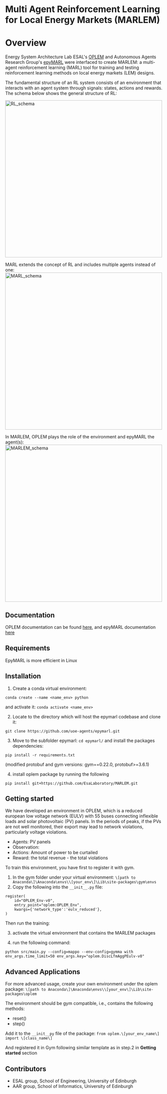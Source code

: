 # Multi Agent Reinforcement Learning for Local Energy Markets (MARLEM)

Overview
=============

Energy System Architecture Lab ESAL's [OPLEM](https://github.com/EsaLaboratory/OPLEM) and Autonomous Agents Research Group's [epyMARL](https://github.com/uoe-agents/epymarl) were interfaced to create MARLEM: a multi-agent reinforcement learning (MARL) tool for training and testing reinforcement learning methods on local energy markets (LEM) designs.

The fundamental structure of an RL system consists of an environment that interacts with an agent system through signals: states, actions and rewards. The schema below shows the general structure of RL:

<img src="https://github.com/EsaLaboratory/MARLEM/assets/65967906/49608a50-c0d4-495d-ac10-c22eebf2c0fd.png" alt="RL_schema" width="500">

MARL extends the concept of RL and includes multiple agents instead of one:
<img src="https://github.com/EsaLaboratory/MARLEM/assets/65967906/70691924-c3d1-4b05-893d-ba3fff30ae02.png" alt="MARL_schema" width="500">

In MARLEM, OPLEM plays the role of the environment and epyMARL the agent(s):
<img src="https://github.com/EsaLaboratory/MARLEM/assets/65967906/ce72c5e2-9039-4e12-a055-172793f6ea09.png" alt="MARLEM_schema" width="500">

Documentation
-------------
OPLEM documentation can be found [here](https://open-new.readthedocs.io/en/latest/), and epyMARL documentation [here](https://agents.inf.ed.ac.uk/blog/epymarl/)

Requirements
------------
EpyMARL is more efficient in Linux

Installation
-------------
1. Create a conda virtual environment:
```
conda create --name <name_env> python
```
and activate it: `conda activate <name_env>`

2. Locate to the directory which will host the epymarl codebase and clone it:
```
git clone https://github.com/uoe-agents/epymarl.git
```
3. Move to the subfolder epymarl: `cd epymarl/` and install the packages dependencies:
```
pip install -r requirements.txt
```
(modified protobuf and gym versions: gym==0.22.0, protobuf>=3.6.1)

4. install oplem package by running the following
```
pip install git+https://github.com/EsaLaboratory/MARLEM.git
```

Getting started
----------------

We have developed an environment in OPLEM, which is a reduced european low voltage network (EULV) with 55 buses connecting inflexible loads and  solar photovoltaic (PV) panels. In the periods of peaks, if the PVs are not well monitored, their export may lead to network violations, particularly voltage violations.
- Agents: PV panels
- Observation: 
- Actions: Amount of power to be curtailed
- Reward: the total revenue - the total violations

To train this environment, you have first to register it with gym.
1. In the gym folder under your virtual environment: `\[path to Anaconda\]\Anaconda\envs\\[your_env\]\Lib\site-packages\gym\envs`
2. Copy the following into the `__init__.py` file:
```
register(
    id="OPLEM_Env-v0",
    entry_point="oplem:OPLEM_Env",
    kwargs={'network_type':'eulv_reduced'},
)
```
Then run the training:
   
3. activate the virtual environment that contains the MARLEM packages
   
4. run the following command:
```
python src/main.py --config=mappo --env-config=gymma with env_args.time_limit=50 env_args.key="oplem.DiscLfmAggPEulv-v0"
```

Advanced Applications
---------------------
For more advanced usage, create your own environment under the oplem package: `\[path to Anaconda\]\Anaconda\envs\\[your_env\]\Lib\site-packages\oplem`

The environment should be gym compatible, i.e., contains the following methods:
- reset()
- step()

Add it to the `__init__py` file of the package: `from oplem.\[your_env_name\] import \[class_name\]`

And registered it in Gym following similar template as in step.2 in **Getting started** section

Contributors
------------
- ESAL group, School of Engineering, University of Edinburgh
- AAR group, School of Informatics, University of Edinburgh



